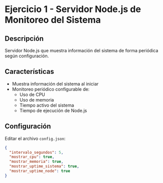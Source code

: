 # Ejercicio 1 - Servidor Node.js de Monitoreo del Sistema

## Descripción
Servidor Node.js que muestra información del sistema de forma periódica según configuración.

## Características
- Muestra información del sistema al iniciar
- Monitoreo periódico configurable de:
  - Uso de CPU
  - Uso de memoria
  - Tiempo activo del sistema
  - Tiempo de ejecución de Node.js

## Configuración
Editar el archivo `config.json`:
```json
{
  "intervalo_segundos": 5,
  "mostrar_cpu": true,
  "mostrar_memoria": true,
  "mostrar_uptime_sistema": true,
  "mostrar_uptime_node": true
}
